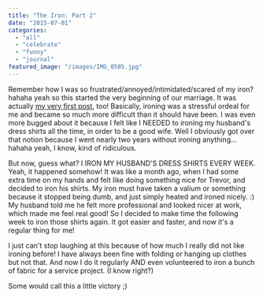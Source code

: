 ```yaml
---
title: "The Iron: Part 2"
date: "2015-07-01"
categories: 
  - "all"
  - "celebrate"
  - "funny"
  - "journal"
featured_image: "/images/IMG_0585.jpg"
---
```


Remember how I was so frustrated/annoyed/intimidated/scared of my iron? hahaha yeah so this started the very beginning of our marriage. It was actually [my very first post](http://freshlymarried.com/the-iron-2/), too! Basically, ironing was a stressful ordeal for me and became so much more difficult than it should have been. I was even more bugged about it because I felt like I NEEDED to ironing my husband's dress shirts all the time, in order to be a good wife. Well I obviously got over that notion because I went nearly two years without ironing anything... hahaha yeah, I know, kind of ridiculous.

But now, guess what? I IRON MY HUSBAND'S DRESS SHIRTS EVERY WEEK. Yeah, it happened somehow! It was like a month ago, when I had some extra time on my hands and felt like doing something nice for Trevor, and decided to iron his shirts. My iron must have taken a valium or something because it stopped being dumb, and just simply heated and ironed nicely. :) My husband told me he felt more professional and looked nicer at work, which made me feel real good! So I decided to make time the following week to iron those shirts again. It got easier and faster, and now it's a regular thing for me!

I just can't stop laughing at this because of how much I really did not like ironing before! I have always been fine with folding or hanging up clothes but not that. And now I do it regularly AND even volunteered to iron a bunch of fabric for a service project. (I know right?)

Some would call this a little victory ;)
